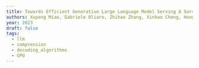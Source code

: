 ```yaml
---
title: Towards Efficient Generative Large Language Model Serving A Survey from Algorithms to Systems
authors: Xupeng Miao, Gabriele Oliaro, Zhihao Zhang, Xinhao Cheng, Hongyi Jin, Tianqi Chen, Zhihao Jia
year: 2023
draft: false
tags:
  - llm
  - compression
  - decoding_algorithms
  - GPU
---
```




